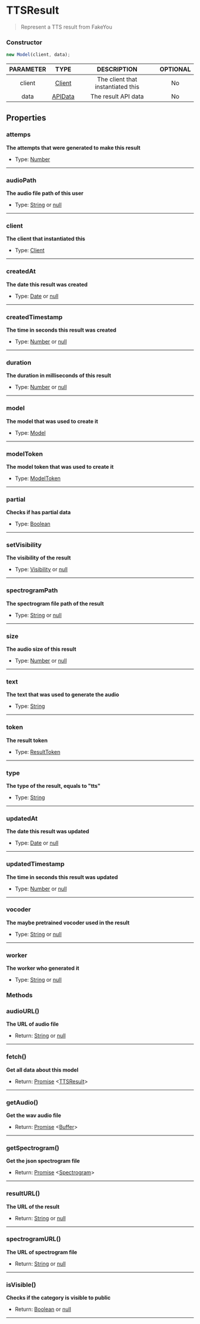 # TTSResult
> Represent a TTS result from FakeYou

### Constructor
```js
new Model(client, data);
```

| PARAMETER  | TYPE                                     | DESCRIPTION            | OPTIONAL |
|:----------:|:----------------------------------------:|:----------------------:|:--------:|
| client    | [Client](./client.md) | The client that instantiated this | No      |
| data | [APIData](https://docs.fakeyou.com) | The result API data     | No    |

## Properties
### attemps
**The attempts that were generated to make this result**
+ Type: [Number](https://developer.mozilla.org/en-US/docs/Web/JavaScript/Reference/Global_Objects/Number)

---

### audioPath
**The audio file path of this user**
+ Type: [String](https://developer.mozilla.org/en-US/docs/Web/JavaScript/Reference/Global_Objects/String) or [null](https://developer.mozilla.org/en-US/docs/Web/JavaScript/Reference/Global_Objects/null)

---

### client
**The client that instantiated this**
+ Type: [Client](./client.md)

---

### createdAt
**The date this result was created**
+ Type: [Date](https://developer.mozilla.org/en-US/docs/Web/JavaScript/Reference/Global_Objects/Date) or [null](https://developer.mozilla.org/en-US/docs/Web/JavaScript/Reference/Global_Objects/null)

---

### createdTimestamp
**The time in seconds this result was created**
+ Type: [Number](https://developer.mozilla.org/en-US/docs/Web/JavaScript/Reference/Global_Objects/Number) or [null](https://developer.mozilla.org/en-US/docs/Web/JavaScript/Reference/Global_Objects/null)

---

### duration
**The duration in milliseconds of this result**
+ Type: [Number](https://developer.mozilla.org/en-US/docs/Web/JavaScript/Reference/Global_Objects/Number) or [null](https://developer.mozilla.org/en-US/docs/Web/JavaScript/Reference/Global_Objects/null)

---

### model
**The model that was used to create it**
+ Type: [Model](./model.md)

---

### modelToken
**The model token that was used to create it**
+ Type: [ModelToken](../typeof/modeltoken.md)

---

### partial
**Checks if has partial data**
+ Type: [Boolean](https://developer.mozilla.org/en-US/docs/Web/JavaScript/Reference/Global_Objects/Boolean)

---

### setVisibility
**The visibility of the result**
+ Type: [Visibility](../typeof/visibility.md) or [null](https://developer.mozilla.org/en-US/docs/Web/JavaScript/Reference/Global_Objects/null)


---

### spectrogramPath
**The spectrogram file path of the result**
+ Type: [String](https://developer.mozilla.org/en-US/docs/Web/JavaScript/Reference/Global_Objects/String) or [null](https://developer.mozilla.org/en-US/docs/Web/JavaScript/Reference/Global_Objects/null)

---

### size
**The audio size of this result**
+ Type: [Number](https://developer.mozilla.org/en-US/docs/Web/JavaScript/Reference/Global_Objects/Number) or [null](https://developer.mozilla.org/en-US/docs/Web/JavaScript/Reference/Global_Objects/null)

---

### text
**The text that was used to generate the audio**
+ Type: [String](https://developer.mozilla.org/en-US/docs/Web/JavaScript/Reference/Global_Objects/String)

---

### token
**The result token**
+ Type: [ResultToken](../typeof/resulttoken.md)

---

### type
**The type of the result, equals to "tts"**
+ Type: [String](https://developer.mozilla.org/en-US/docs/Web/JavaScript/Reference/Global_Objects/String)

---

### updatedAt
**The date this result was updated**
+ Type: [Date](https://developer.mozilla.org/en-US/docs/Web/JavaScript/Reference/Global_Objects/Date) or [null](https://developer.mozilla.org/en-US/docs/Web/JavaScript/Reference/Global_Objects/null)

---

### updatedTimestamp
**The time in seconds this result was updated**
+ Type: [Number](https://developer.mozilla.org/en-US/docs/Web/JavaScript/Reference/Global_Objects/Number) or [null](https://developer.mozilla.org/en-US/docs/Web/JavaScript/Reference/Global_Objects/null)

---

### vocoder
**The maybe pretrained vocoder used in the result**
+ Type: [String](https://developer.mozilla.org/en-US/docs/Web/JavaScript/Reference/Global_Objects/String) or [null](https://developer.mozilla.org/en-US/docs/Web/JavaScript/Reference/Global_Objects/null)

---

### worker
**The worker who generated it**
+ Type: [String](https://developer.mozilla.org/en-US/docs/Web/JavaScript/Reference/Global_Objects/String) or [null](https://developer.mozilla.org/en-US/docs/Web/JavaScript/Reference/Global_Objects/null)

### Methods
### audioURL()
**The URL of audio file**
+ Return: [String](https://developer.mozilla.org/en-US/docs/Web/JavaScript/Reference/Global_Objects/String) or [null](https://developer.mozilla.org/en-US/docs/Web/JavaScript/Reference/Global_Objects/null)

---

### fetch()
**Get all data about this model**
+ Return: [Promise](https://developer.mozilla.org/en-US/docs/Web/JavaScript/Reference/Global_Objects/Promise) <[TTSResult](./ttsresult.md)>

---

### getAudio()
**Get the wav audio file**
+ Return: [Promise](https://developer.mozilla.org/en-US/docs/Web/JavaScript/Reference/Global_Objects/Promise) <[Buffer](https://nodejs.org/api/buffer.html)>

---

### getSpectrogram()
**Get the json spectrogram file**
+ Return: [Promise](https://developer.mozilla.org/en-US/docs/Web/JavaScript/Reference/Global_Objects/Promise) <[Spectrogram](../typeof/spectrogram.md)>

---

### resultURL()
**The URL of the result**
+ Return: [String](https://developer.mozilla.org/en-US/docs/Web/JavaScript/Reference/Global_Objects/String) or [null](https://developer.mozilla.org/en-US/docs/Web/JavaScript/Reference/Global_Objects/null)

---

### spectrogramURL()
**The URL of spectrogram file**
+ Return: [String](https://developer.mozilla.org/en-US/docs/Web/JavaScript/Reference/Global_Objects/String) or [null](https://developer.mozilla.org/en-US/docs/Web/JavaScript/Reference/Global_Objects/null)

---

### isVisible()
**Checks if the category is visible to public**
+ Return: [Boolean](https://developer.mozilla.org/en-US/docs/Web/JavaScript/Reference/Global_Objects/Boolean) or [null](https://developer.mozilla.org/en-US/docs/Web/JavaScript/Reference/Global_Objects/null)

---